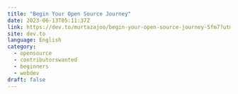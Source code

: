 ```yaml
---
title: "Begin Your Open Source Journey"
date: 2023-06-13T05:11:37Z
link: https://dev.to/murtazajoo/begin-your-open-source-journey-5fm7?utm_medium=RSS&utm_source=news.12bit.vn
site: dev.to
language: English
category:
  - opensource
  - contributorswanted
  - beginners
  - webdev
draft: false
---
```

